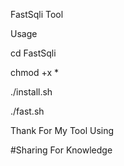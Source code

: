 FastSqli Tool

Usage 

cd FastSqli

chmod +x * 

./install.sh

./fast.sh 

Thank For My Tool Using

#Sharing For Knowledge 